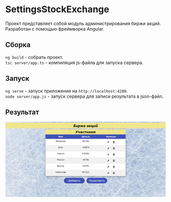 # SettingsStockExchange

Проект представляет собой модуль администрирования биржи акций. Разработан с помощью фреймворка Angular.

## Сборка

`ng build` - собрать проект.<br />
`tsc server/app.ts` - компиляция js-файла для запуска сервера.

## Запуск

`ng serve` - запуск приложения на `http://localhost:4200`.<br />
`node server/app.js` - запуск сервера для записи результата в json-файл.

## Результат

![](https://github.com/esiole/SettingsStockExchange/raw/master/src/app/images/result1.png)
